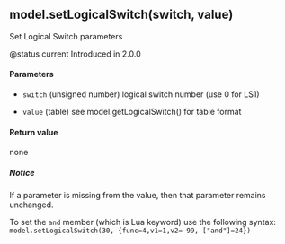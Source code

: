 <!-- This file was generated by the script. Do not edit it, any changes will be lost! -->

## model.setLogicalSwitch(switch, value)



Set Logical Switch parameters 

@status current Introduced in 2.0.0


#### Parameters

* `switch` (unsigned number) logical switch number (use 0 for LS1)

* `value` (table) see model.getLogicalSwitch() for table format



#### Return value

none

##### Notice
If a parameter is missing from the value, then
that parameter remains unchanged.


To set the `and` member (which is Lua keyword)
use the following syntax: `model.setLogicalSwitch(30, {func=4,v1=1,v2=-99, ["and"]=24})`


